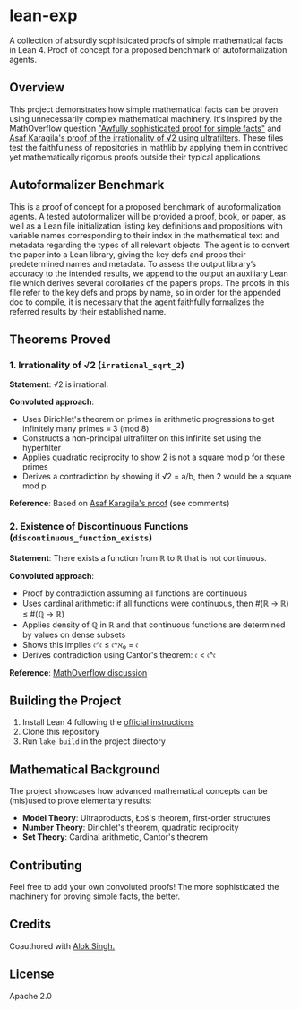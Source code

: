 # lean-exp

A collection of absurdly sophisticated proofs of simple mathematical facts in Lean 4. Proof of concept for a proposed benchmark of autoformalization agents.

## Overview

This project demonstrates how simple mathematical facts can be proven using unnecessarily complex mathematical machinery. It's inspired by the MathOverflow question ["Awfully sophisticated proof for simple facts"](https://mathoverflow.net/questions/42512/awfully-sophisticated-proof-for-simple-facts) and [Asaf Karagila's proof of the irrationality of √2 using ultrafilters](https://math.stackexchange.com/questions/1311228/what-is-the-most-unusual-proof-you-know-that-sqrt2-is-irrational/1311239#1311239). These files test the faithfulness of repositories in mathlib by applying them in contrived yet mathematically rigorous proofs outside their typical applications.

## Autoformalizer Benchmark

This is a proof of concept for a proposed benchmark of autoformalization agents. A tested autoformalizer will be provided a proof, book, or paper, as well as a Lean file initialization listing key definitions and propositions with variable names corresponding to their index in the mathematical text and metadata regarding the types of all relevant objects. The agent is to convert the paper into a Lean library, giving the key defs and props their predetermined names and metadata. To assess the output library’s accuracy to the intended results, we append to the output an auxiliary Lean file which derives several corollaries of the paper’s props. The proofs in this file refer to the key defs and props by name, so in order for the appended doc to compile, it is necessary that the agent faithfully formalizes the referred results by their established name.

## Theorems Proved

### 1. Irrationality of √2 (`irrational_sqrt_2`)
**Statement**: √2 is irrational.

**Convoluted approach**: 
- Uses Dirichlet's theorem on primes in arithmetic progressions to get infinitely many primes ≡ 3 (mod 8)
- Constructs a non-principal ultrafilter on this infinite set using the hyperfilter
- Applies quadratic reciprocity to show 2 is not a square mod p for these primes
- Derives a contradiction by showing if √2 = a/b, then 2 would be a square mod p

**Reference**: Based on [Asaf Karagila's proof](https://math.stackexchange.com/questions/1311228/what-is-the-most-unusual-proof-you-know-that-sqrt2-is-irrational) (see comments)

### 2. Existence of Discontinuous Functions (`discontinuous_function_exists`)
**Statement**: There exists a function from ℝ to ℝ that is not continuous.

**Convoluted approach**:
- Proof by contradiction assuming all functions are continuous
- Uses cardinal arithmetic: if all functions were continuous, then #(ℝ → ℝ) ≤ #(ℚ → ℝ)
- Applies density of ℚ in ℝ and that continuous functions are determined by values on dense subsets
- Shows this implies 𝔠^𝔠 ≤ 𝔠^ℵ₀ = 𝔠
- Derives contradiction using Cantor's theorem: 𝔠 < 𝔠^𝔠

**Reference**: [MathOverflow discussion](https://mathoverflow.net/questions/42512/awfully-sophisticated-proof-for-simple-facts)

## Building the Project

1. Install Lean 4 following the [official instructions](https://leanprover.github.io/lean4/doc/setup.html)
2. Clone this repository
3. Run `lake build` in the project directory

## Mathematical Background

The project showcases how advanced mathematical concepts can be (mis)used to prove elementary results:

- **Model Theory**: Ultraproducts, Łoś's theorem, first-order structures
- **Number Theory**: Dirichlet's theorem, quadratic reciprocity
- **Set Theory**: Cardinal arithmetic, Cantor's theorem

## Contributing

Feel free to add your own convoluted proofs! The more sophisticated the machinery for proving simple facts, the better.

## Credits

Coauthored with [Alok Singh.](https://github.com/alok/)

## License

Apache 2.0
